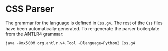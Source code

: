 # CSS Parser

The grammar for the language is defined in `Css.g4`.
The rest of the `Css` files have been automatically generated.
To re-generate the parser boilerplate from the ANTLR4 grammar:

    java -Xmx500M org.antlr.v4.Tool -Dlanguage=Python2 Css.g4

